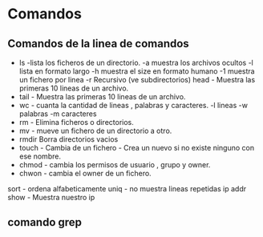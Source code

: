 # Comandos

## Comandos de la linea de comandos
* ls -lista los ficheros de un directorio.
-a muestra los archivos ocultos
-l lista en formato largo
-h muestra el size en formato humano
-1 muestra un fichero por linea
-r Recursivo (ve subdirectorios)
head - Muestra las primeras 10 lineas de un archivo.
* tail - Muestra las primeras 10 lineas de un archivo.
* wc - cuanta la cantidad de lineas , palabras y caracteres. 
-l lineas
-w palabras 
-m caracteres
* rm - Elimina ficheros o directorios.
* mv - mueve un fichero de un directorio a otro.
* rmdir Borra directorios vacios
* touch - Cambia de un fichero - Crea un nuevo si no existe ninguno con ese nombre.
* chmod - cambia los permisos de usuario , grupo y owner.
* chwon - cambia el owner de un fichero.

sort - ordena alfabeticamente
uniq - no muestra lineas repetidas
ip addr show - Muestra nuestro ip

## comando grep
